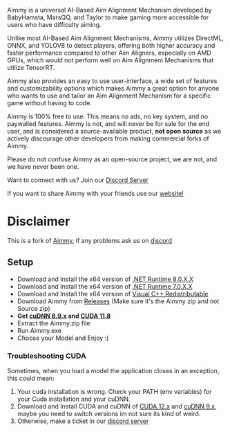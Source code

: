 Aimmy is a universal AI-Based Aim Alignment Mechanism developed by BabyHamsta, MarsQQ, and Taylor to make gaming more accessible for users who have difficulty aiming.

Unlike most AI-Based Aim Alignment Mechanisms, Aimmy utilizes DirectML, ONNX, and YOLOV8 to detect players, offering both higher accuracy and faster performance compared to other Aim Aligners, especially on AMD GPUs, which would not perform well on Aim Alignment Mechanisms that utilize TensorRT.

Aimmy also provides an easy to use user-interface, a wide set of features and customizability options which makes Aimmy a great option for anyone who wants to use and tailor an Aim Alignment Mechanism for a specific game without having to code.

Aimmy is 100% free to use. This means no ads, no key system, and no paywalled features. Aimmy is not, and will never be for sale for the end user, and is considered a source-available product, **not open source** as we actively discourage other developers from making commercial forks of Aimmy.

Please do not confuse Aimmy as an open-source project, we are not, and we have never been one.

Want to connect with us? Join our [Discord Server](https://discord.gg/aimmy)

If you want to share Aimmy with your friends use our [website!](https://aimmy.dev/)

# Disclaimer
This is a fork of [Aimmy](https://github.com/Babyhamsta/Aimmy/), if any problems ask us on [discord](discord.gg/aimmy).

## Setup
- Download and Install the x64 version of [.NET Runtime 8.0.X.X](https://dotnet.microsoft.com/en-us/download/dotnet/thank-you/runtime-desktop-8.0.2-windows-x64-installer)
- Download and Install the x64 version of [.NET Runtime 7.0.X.X](https://dotnet.microsoft.com/en-us/download/dotnet/thank-you/runtime-desktop-7.0.20-windows-x64-installer)
- Download and Install the x64 version of [Visual C++ Redistributable](https://aka.ms/vs/17/release/vc_redist.x64.exe)
- Download Aimmy from [Releases](https://github.com/TaylorIsBlue/Aimmy-CUDA/releases) (Make sure it's the Aimmy zip and not Source zip)
- **Get [cuDNN 8.9.x](https://developer.nvidia.com/rdp/cudnn-archive) and [CUDA 11.8]([https://developer.nvidia.com/cuda-toolkit-archive](https://developer.nvidia.com/cuda-11-8-0-download-archive))**
- Extract the Aimmy.zip file
- Run Aimmy.exe
- Choose your Model and Enjoy :)
### Troubleshooting CUDA
Sometimes, when you load a model the application closes in an exception, this could mean:
1. Your cuda installation is wrong. Check your PATH (env variables) for your Cuda installation and your cuDNN.
2. Download and Install CUDA and cuDNN of [CUDA 12.x](https://developer.nvidia.com/cuda-downloads) and [cuDNN 9.x](https://developer.nvidia.com/cudnn-downloads), maybe you need to switch versions im not sure its kind of weird.
3. Otherwise, make a ticket in our [discord server](discord.gg/aimmy)
